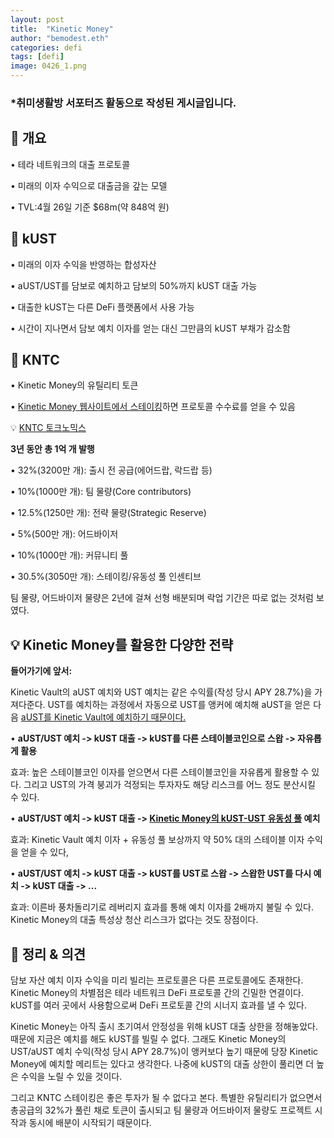 ```yaml
---
layout: post
title:  "Kinetic Money"
author: "bemodest.eth"
categories: defi
tags: [defi]
image: 0426_1.png
---
```


### *취미생활방 서포터즈 활동으로 작성된 게시글입니다.

## 🔎 개요
• 테라 네트워크의 대출 프로토콜

• 미래의 이자 수익으로 대출금을 갚는 모델

• TVL:4월 26일 기준 $68m(약 848억 원)

## 🔎 kUST
• 미래의 이자 수익을 반영하는 합성자산

• aUST/UST를 담보로 예치하고 담보의 50%까지 kUST 대출 가능

• 대출한 kUST는 다른 DeFi 플랫폼에서 사용 가능

• 시간이 지나면서 담보 예치 이자를 얻는 대신 그만큼의 kUST 부채가 감소함

## 🔎 KNTC
• Kinetic Money의 유틸리티 토큰

• [Kinetic Money 웹사이트에서 스테이킹](https://app.kinetic.money/stake)하면 프로토콜 수수료를 얻을 수 있음

💡 [KNTC 토크노믹스](https://medium.com/@kinetic_money/chapter-5-kntc-tokenomics-44f92a88367b) 

**3년 동안 총 1억 개 발행**

• 32%(3200만 개): 출시 전 공급(에어드랍, 락드랍 등)

• 10%(1000만 개): 팀 물량(Core contributors)

• 12.5%(1250만 개): 전략 물량(Strategic Reserve)

• 5%(500만 개): 어드바이저

• 10%(1000만 개): 커뮤니티 풀 

• 30.5%(3050만 개): 스테이킹/유동성 풀 인센티브

팀 물량, 어드바이저 물량은 2년에 걸쳐 선형 배분되며 락업 기간은 따로 없는 것처럼 보였다.

## 💡 Kinetic Money를 활용한 다양한 전략
**들어가기에 앞서:**

Kinetic Vault의 aUST 예치와 UST 예치는 같은 수익률(작성 당시 APY 28.7%)을 가져다준다. UST를 예치하는 과정에서 자동으로 UST를 앵커에 예치해 aUST을 얻은 다음 [aUST를 Kinetic Vault에 예치하기 때문이다.](https://terrasco.pe/mainnet/contracts/terra1w93d2h57mkhkc8wgetvnj67peakvcpzgazvf2a)

• **aUST/UST 예치 -> kUST 대출 -> kUST를 다른 스테이블코인으로 스왑 -> 자유롭게 활용**

효과: 높은 스테이블코인 이자를 얻으면서 다른 스테이블코인을 자유롭게 활용할 수 있다. 그리고 UST의 가격 붕괴가 걱정되는 투자자도 해당 리스크를 어느 정도 분산시킬 수 있다.

• **aUST/UST 예치 -> kUST 대출 -> [Kinetic Money의 kUST-UST 유동성 풀](https://app.kinetic.money/stake) 예치**

효과: Kinetic Vault 예치 이자 + 유동성 풀 보상까지 약 50% 대의 스테이블 이자 수익을 얻을 수 있다,

• **aUST/UST 예치 -> kUST 대출 -> kUST를 UST로 스왑 -> 스왑한 UST를 다시 예치 -> kUST 대출 -> ...**

효과: 이른바 풍차돌리기로 레버리지 효과를 통해 예치 이자를 2배까지 불릴 수 있다. Kinetic Money의 대출 특성상 청산 리스크가 없다는 것도 장점이다.

## 🔎 정리 & 의견
담보 자산 예치 이자 수익을 미리 빌리는 프로토콜은 다른 프로토콜에도 존재한다. Kinetic Money의 차별점은 테라 네트워크 DeFi 프로토콜 간의 긴밀한 연결이다. kUST를 여러 곳에서 사용함으로써 DeFi 프로토콜 간의 시너지 효과를 낼 수 있다.

Kinetic Money는 아직 출시 초기여서 안정성을 위해 kUST 대출 상한을 정해놓았다. 때문에 지금은 예치를 해도 kUST를 빌릴 수 없다. 그래도 Kinetic Money의 UST/aUST 예치 수익(작성 당시 APY 28.7%)이 앵커보다 높기 때문에 당장 Kinetic Money에 예치할 메리트는 있다고 생각한다. 나중에 kUST의 대출 상한이 풀리면 더 높은 수익을 노릴 수 있을 것이다.

그리고 KNTC 스테이킹은 좋은 투자가 될 수 없다고 본다. 특별한 유틸리티가 없으면서 총공급의 32%가 풀린 채로 토큰이 출시되고 팀 물량과 어드바이저 물량도 프로젝트 시작과 동시에 배분이 시작되기 때문이다.
